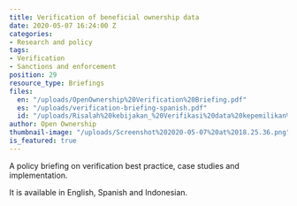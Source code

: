 ```yaml
---
title: Verification of beneficial ownership data
date: 2020-05-07 16:24:00 Z
categories:
- Research and policy
tags:
- Verification
- Sanctions and enforcement
position: 29
resource_type: Briefings
files:
  en: "/uploads/OpenOwnership%20Verification%20Briefing.pdf"
  es: "/uploads/verification-briefing-spanish.pdf"
  id: "/uploads/Risalah%20kebijakan_%20Verifikasi%20data%20kepemilikan%20manfaat.pdf"
author: Open Ownership
thumbnail-image: "/uploads/Screenshot%202020-05-07%20at%2018.25.36.png"
is_featured: true
---
```


A policy briefing on verification best practice, case studies and implementation.

It is available in English, Spanish and Indonesian.